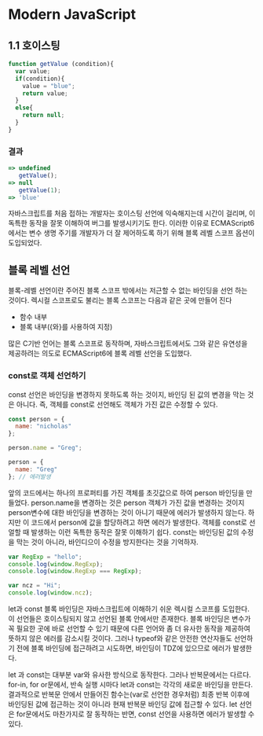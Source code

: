 # Modern JavaScript 

## 1.1 호이스팅

```js
function getValue (condition){
  var value;
  if(condition){
    value = "blue";
    return value;
  }
  else{
    return null;
  }
}
```

### 결과

```js
=> undefined
   getValue();
=> null
   getValue(1);
=> 'blue'
```

자바스크립트를 처음 접하는 개발자는 호이스팅 선언에 익숙해지는데 시간이 걸리며, 이 독특한 동작을 잘못 이해하여 버그를 발생시키기도 한다. 이러한 이유로 ECMAScript6에서는 변수 생명 주기를 개발자가 더 잘 제어하도록 하기 위해 블록 레벨 스코프 옵션이 도입되었다.

## 블록 레벨 선언

블록-레벨 선언이란 주어진 블록 스코프 밖에서는 저근할 수 없는 바인딩을 선언 하는 것이다. 렉시컬 스코프로도 불리는 블록 스코프는 다음과 같은 곳에 만들어 진다

* 함수 내부
* 블록 내부({와}를 사용하여 지정)

많은 C기반 언어는 블록 스코프로 동작하며, 자바스크립트에서도 그와 같은 유연성을 제공하려는 의도로 ECMAScript6에 블록 레벨 선언을 도입했다.

### const로 객체 선언하기

const 선언은 바인딩을 변경하지 못하도록 하는 것이지, 바인딩 된 값의 변경을 막는 것은 아니다. 즉, 객체를 const로 선언해도 객체가 가진 값은 수정할 수 있다.

```js
const person = {
  name: "nicholas"
};

person.name = "Greg";

person = {
  name: "Greg"
}; // 에러발생
```

앞의 코드에서는 하나의 프로퍼티를 가진 객체를 초깃값으로 하여 person 바인딩을 만들었다. person.name을 변경하는 것은 person 객체가 가진 값을 변경하는 것이지 person변수에 대한 바인딩을 변경하는 것이 아니기 때문에 에러가 발생하지 않는다. 하지만 이 코드에서 person에 값을 할당하려고 하면 에러가 발생한다. 객체를 const로 선얼할 때 발생하는 이런 독특한 동작은 잘못 이해하기 쉽다. const는 바인딩된 값의 수정을 막는 것이 아니라, 바인디으이 수정을 방지한다는 것을 기억하자.

```js
var RegExp = "hello";
console.log(window.RegExp);
console.log(window.RegExp === RegExp);

var ncz = "Hi";
console.log(window.ncz);
```

let과 const 블록 바인딩은 자바스크립트에 이해하기 쉬운 렉시컬 스코프를 도입한다. 이 선언들은 호이스팅되지 않고 선언된 블록 안에서만 존재한다. 블록 바인딩은 변수가 꼭 필요한 곳에 바로 선언할 수 있기 때문에 다른 언어와 좀 더 유사한 동작을 제공하여 뜻하지 않은 에러를 감소시킬 것이다. 그러나 typeof와 같은 안전한 연산자들도 선언하기 전에 블록 바인딩에 접근하려고 시도하면, 바인딩이 TDZ에 있으므로 에러가 발생한다.

let 과 const는 대부분 var와 유사한 방식으로 동작한다. 그러나 반복문에서는 다르다. for-in, for or문에서, 반속 실행 시마다 let과 const는 각각의 새로운 바인딩을 만든다. 결과적으로 반복문 안에서 만들어진 함수는(var로 선언한 경우처럼) 최종 반복 이후에 바인딩된 값에 접근하는 것이 아니라 현재 반복문 바인딩 값에 접근할 수 있다. let 선언은 for문에서도 마찬가지로 잘 동작하는 반면, const 선언을 사용하면 에러가 발생할 수 있다.
